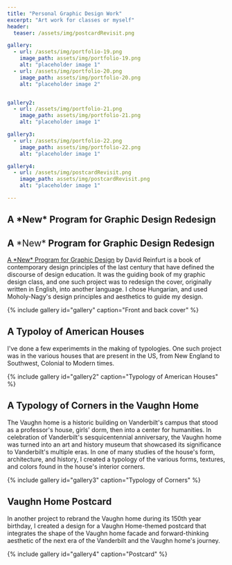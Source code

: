 ```yaml
---
title: "Personal Graphic Design Work"
excerpt: "Art work for classes or myself"
header:
  teaser: /assets/img/postcardRevisit.png

gallery:
  - url: /assets/img/portfolio-19.png
    image_path: assets/img/portfolio-19.png
    alt: "placeholder image 1"
  - url: /assets/img/portfolio-20.png
    image_path: assets/img/portfolio-20.png
    alt: "placeholder image 2"


gallery2:
  - url: /assets/img/portfolio-21.png
    image_path: assets/img/portfolio-21.png
    alt: "placeholder image 1"

gallery3:
  - url: /assets/img/portfolio-22.png
    image_path: assets/img/portfolio-22.png
    alt: "placeholder image 1"

gallery4:
  - url: /assets/img/postcardRevisit.png
    image_path: assets/img/postcardRevisit.png
    alt: "placeholder image 1"

---
```


## A &ast;New&ast; Program for Graphic Design Redesign
<h2>A <span style="font-weight: normal;">&ast;New&ast;</span> Program for Graphic Design Redesign</h2>

<u>A &ast;New&ast; Program for Graphic Design</u> by David Reinfurt is a book of contemporary design principles of the last century that have defined the discourse of design education. It was the guiding book of my graphic design class, and one such project was to redesign the cover, originally written in English, into another language. I chose Hungarian, and used Moholy-Nagy's design principles and aesthetics to guide my design.

{% include gallery id="gallery" caption="Front and back cover" %}

## A Typoloy of American Houses

I've done a few experimemts in the making of typologies. One such project was in the various houses that are present in the US, from New England to Southwest, Colonial to Modern times. 

{% include gallery id="gallery2" caption="Typology of American Houses" %}

## A Typology of Corners in the Vaughn Home

The Vaughn home is a historic building on Vanderbilt's campus that stood as a professor's house, girls' dorm, then into a center for humanities. In celebration of Vanderbilt's sesquicentennial anniversary, the Vaughn home was turned into an art and history museum that showcased its significance to Vanderbilt's multiple eras. In one of many studies of the house's form, architecture, and history, I created a typology of the various forms, textures, and colors found in the house's interior corners.

{% include gallery id="gallery3" caption="Typology of Corners" %}

## Vaughn Home Postcard

In another project to rebrand the Vaughn home during its 150th year birthday, I created a design for a Vaughn Home-themed postcard that integrates the shape of the Vaughn home facade and forward-thinking aesthetic of the next era of the Vanderbilt and the Vaughn home's journey.

{% include gallery id="gallery4" caption="Postcard" %}
